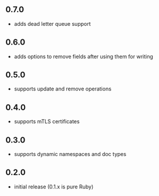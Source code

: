 ## 0.7.0
- adds dead letter queue support

## 0.6.0
- adds options to remove fields after using them for writing

## 0.5.0
- supports update and remove operations

## 0.4.0
- supports mTLS certificates

## 0.3.0
- supports dynamic namespaces and doc types

## 0.2.0
- initial release (0.1.x is pure Ruby)